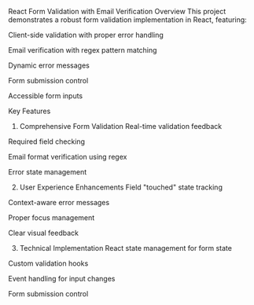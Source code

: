 React Form Validation with Email Verification
Overview
This project demonstrates a robust form validation implementation in React, featuring:

Client-side validation with proper error handling

Email verification with regex pattern matching

Dynamic error messages

Form submission control

Accessible form inputs

Key Features
1. Comprehensive Form Validation
Real-time validation feedback

Required field checking

Email format verification using regex

Error state management

2. User Experience Enhancements
Field "touched" state tracking

Context-aware error messages

Proper focus management

Clear visual feedback

3. Technical Implementation
React state management for form state

Custom validation hooks

Event handling for input changes

Form submission control